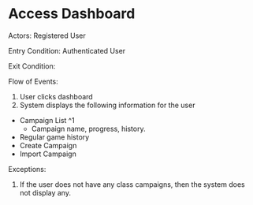 # Access Dashboard

Actors: Registered User

Entry Condition: Authenticated User

Exit Condition:

Flow of Events:
1. User clicks dashboard
2. System displays the following information for the user
  - Campaign List ^1
    - Campaign name, progress, history.
  - Regular game history
  - Create Campaign
  - Import Campaign

Exceptions:
1. If the user does not have any class campaigns, then the system does not display any.
